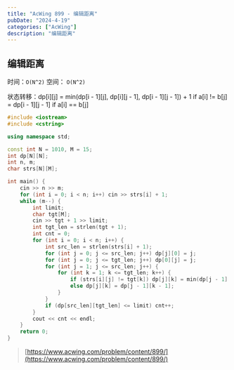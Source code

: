 ```yaml
---
title: "AcWing 899 - 编辑距离"
pubDate: "2024-4-19"
categories: ["AcWing"]
description: "编辑距离"
---
```


## 编辑距离

时间：`O(N^2)` 空间： `O(N^2)`

状态转移：dp[i][j] = min(dp[i - 1][j], dp[i][j - 1], dp[i - 1][j - 1]) + 1 if a[i] != b[j]
                 = dp[i - 1][j - 1] if a[i] == b[j]

```c++
#include <iostream>
#include <cstring>

using namespace std;

const int N = 1010, M = 15;
int dp[N][N];
int n, m;
char strs[N][M];

int main() {
    cin >> n >> m;
    for (int i = 0; i < n; i++) cin >> strs[i] + 1;
    while (m--) {
        int limit;
        char tgt[M];
        cin >> tgt + 1 >> limit;
        int tgt_len = strlen(tgt + 1);
        int cnt = 0;
        for (int i = 0; i < n; i++) {
            int src_len = strlen(strs[i] + 1);
            for (int j = 0; j <= src_len; j++) dp[j][0] = j;
            for (int j = 0; j <= tgt_len; j++) dp[0][j] = j;
            for (int j = 1; j <= src_len; j++) {
                for (int k = 1; k <= tgt_len; k++) {
                    if (strs[i][j] != tgt[k]) dp[j][k] = min(dp[j - 1][k - 1], min(dp[j - 1][k], dp[j][k - 1])) + 1;
                    else dp[j][k] = dp[j - 1][k - 1];
                }
            }
            if (dp[src_len][tgt_len] <= limit) cnt++;
        }
        cout << cnt << endl;
    }
    return 0;
}
```

> [https://www.acwing.com/problem/content/899/](https://www.acwing.com/problem/content/899/)
